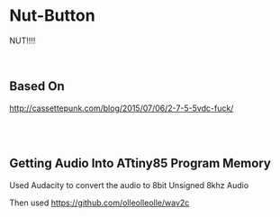 # Nut-Button
NUT!!!!

<br>


## Based On 
http://cassettepunk.com/blog/2015/07/06/2-7-5-5vdc-fuck/

<br>
<br>

## Getting Audio Into ATtiny85 Program Memory

Used Audacity to convert the audio to 8bit Unsigned 8khz Audio

Then used https://github.com/olleolleolle/wav2c
